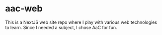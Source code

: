 # aac-web
This is a NextJS web site repo where I play with various web technologies to learn.  Since I needed a subject, I chose AaC for fun.
